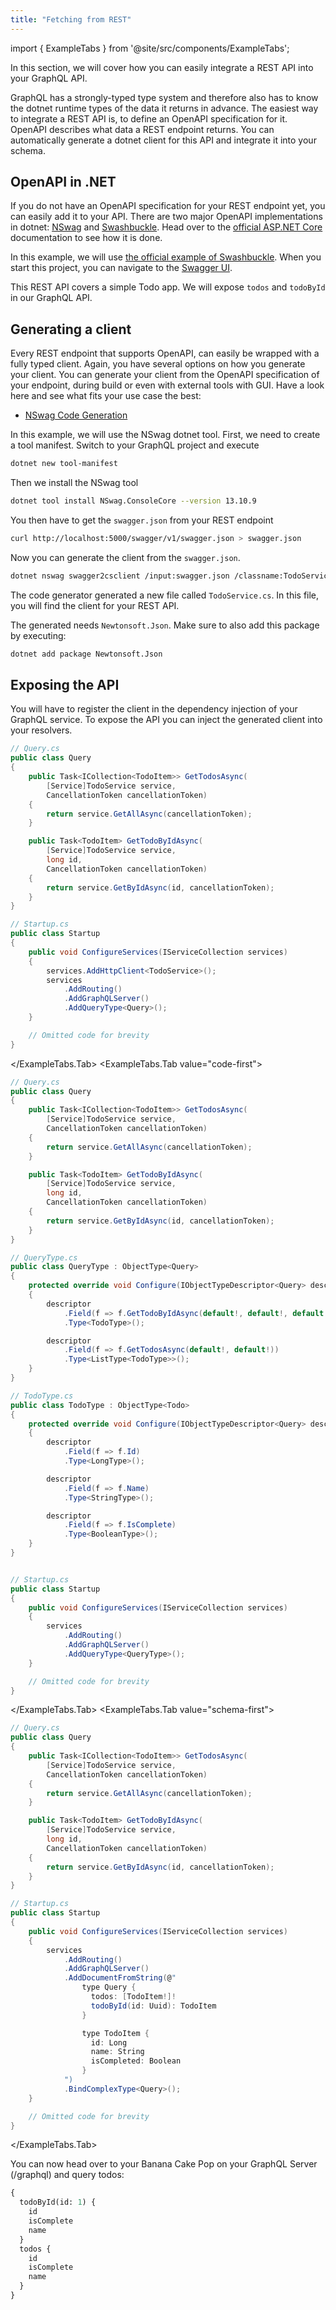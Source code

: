 ```yaml
---
title: "Fetching from REST"
---
```


import { ExampleTabs } from '@site/src/components/ExampleTabs';

In this section, we will cover how you can easily integrate a REST API into your GraphQL API.

GraphQL has a strongly-typed type system and therefore also has to know the dotnet runtime types of the data it returns in advance.
The easiest way to integrate a REST API is, to define an OpenAPI specification for it.
OpenAPI describes what data a REST endpoint returns.
You can automatically generate a dotnet client for this API and integrate it into your schema.

## OpenAPI in .NET

If you do not have an OpenAPI specification for your REST endpoint yet, you can easily add it to your API.
There are two major OpenAPI implementations in dotnet: [NSwag](http://nswag.org) and [Swashbuckle](https://github.com/domaindrivendev/Swashbuckle.AspNetCore).
Head over to the [official ASP.NET Core](https://docs.microsoft.com/en-us/aspnet/core/tutorials/web-api-help-pages-using-swagger?view=aspnetcore-5.0) documentation to see how it is done.

In this example, we will use [the official example of Swashbuckle](https://github.com/dotnet/AspNetCore.Docs/tree/main/aspnetcore/tutorials/web-api-help-pages-using-swagger/samples/3.0/TodoApi.Swashbuckle).
When you start this project, you can navigate to the [Swagger UI](http://localhost:5000/swagger).

This REST API covers a simple Todo app.
We will expose `todos` and `todoById` in our GraphQL API.

## Generating a client

Every REST endpoint that supports OpenAPI, can easily be wrapped with a fully typed client.
Again, you have several options on how you generate your client.
You can generate your client from the OpenAPI specification of your endpoint, during build or even with external tools with GUI.
Have a look here and see what fits your use case the best:

- [NSwag Code Generation](https://docs.microsoft.com/en-us/aspnet/core/tutorials/getting-started-with-nswag?view=aspnetcore-5.0&tabs=visual-studio#code-generation)

In this example, we will use the NSwag dotnet tool.
First, we need to create a tool manifest.
Switch to your GraphQL project and execute

```bash
dotnet new tool-manifest
```

Then we install the NSwag tool

```bash
dotnet tool install NSwag.ConsoleCore --version 13.10.9
```

You then have to get the `swagger.json` from your REST endpoint

```bash
curl http://localhost:5000/swagger/v1/swagger.json > swagger.json
```

Now you can generate the client from the `swagger.json`.

```bash
dotnet nswag swagger2csclient /input:swagger.json /classname:TodoService /namespace:TodoReader /output:TodoService.cs
```

The code generator generated a new file called `TodoService.cs`.
In this file, you will find the client for your REST API.

The generated needs `Newtonsoft.Json`.
Make sure to also add this package by executing:

```bash
dotnet add package Newtonsoft.Json
```

## Exposing the API

You will have to register the client in the dependency injection of your GraphQL service.
To expose the API you can inject the generated client into your resolvers.

<ExampleTabs>
<ExampleTabs.Tab value="annotation-based">

```csharp
// Query.cs
public class Query
{
    public Task<ICollection<TodoItem>> GetTodosAsync(
        [Service]TodoService service,
        CancellationToken cancellationToken)
    {
        return service.GetAllAsync(cancellationToken);
    }

    public Task<TodoItem> GetTodoByIdAsync(
        [Service]TodoService service,
        long id,
        CancellationToken cancellationToken)
    {
        return service.GetByIdAsync(id, cancellationToken);
    }
}

// Startup.cs
public class Startup
{
    public void ConfigureServices(IServiceCollection services)
    {
        services.AddHttpClient<TodoService>();
        services
            .AddRouting()
            .AddGraphQLServer()
            .AddQueryType<Query>();
    }

    // Omitted code for brevity
}
```

</ExampleTabs.Tab>
<ExampleTabs.Tab value="code-first">

```csharp
// Query.cs
public class Query
{
    public Task<ICollection<TodoItem>> GetTodosAsync(
        [Service]TodoService service,
        CancellationToken cancellationToken)
    {
        return service.GetAllAsync(cancellationToken);
    }

    public Task<TodoItem> GetTodoByIdAsync(
        [Service]TodoService service,
        long id,
        CancellationToken cancellationToken)
    {
        return service.GetByIdAsync(id, cancellationToken);
    }
}

// QueryType.cs
public class QueryType : ObjectType<Query>
{
    protected override void Configure(IObjectTypeDescriptor<Query> descriptor)
    {
        descriptor
            .Field(f => f.GetTodoByIdAsync(default!, default!, default!))
            .Type<TodoType>();

        descriptor
            .Field(f => f.GetTodosAsync(default!, default!))
            .Type<ListType<TodoType>>();
    }
}

// TodoType.cs
public class TodoType : ObjectType<Todo>
{
    protected override void Configure(IObjectTypeDescriptor<Query> descriptor)
    {
        descriptor
            .Field(f => f.Id)
            .Type<LongType>();

        descriptor
            .Field(f => f.Name)
            .Type<StringType>();

        descriptor
            .Field(f => f.IsComplete)
            .Type<BooleanType>();
    }
}


// Startup.cs
public class Startup
{
    public void ConfigureServices(IServiceCollection services)
    {
        services
            .AddRouting()
            .AddGraphQLServer()
            .AddQueryType<QueryType>();
    }

    // Omitted code for brevity
}
```

</ExampleTabs.Tab>
<ExampleTabs.Tab value="schema-first">

```csharp
// Query.cs
public class Query
{
    public Task<ICollection<TodoItem>> GetTodosAsync(
        [Service]TodoService service,
        CancellationToken cancellationToken)
    {
        return service.GetAllAsync(cancellationToken);
    }

    public Task<TodoItem> GetTodoByIdAsync(
        [Service]TodoService service,
        long id,
        CancellationToken cancellationToken)
    {
        return service.GetByIdAsync(id, cancellationToken);
    }
}

// Startup.cs
public class Startup
{
    public void ConfigureServices(IServiceCollection services)
    {
        services
            .AddRouting()
            .AddGraphQLServer()
            .AddDocumentFromString(@"
                type Query {
                  todos: [TodoItem!]!
                  todoById(id: Uuid): TodoItem
                }

                type TodoItem {
                  id: Long
                  name: String
                  isCompleted: Boolean
                }
            ")
            .BindComplexType<Query>();
    }

    // Omitted code for brevity
}
```

</ExampleTabs.Tab>
</ExampleTabs>

You can now head over to your Banana Cake Pop on your GraphQL Server (/graphql) and query todos:

```graphql
{
  todoById(id: 1) {
    id
    isComplete
    name
  }
  todos {
    id
    isComplete
    name
  }
}
```
